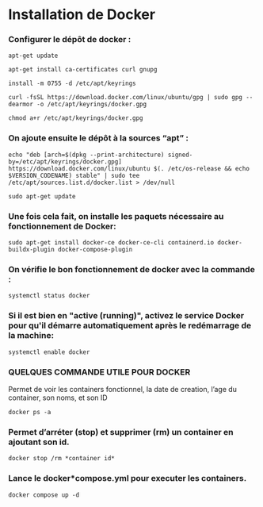# Installation de Docker 

### Configurer le dépôt de docker : 
````
apt-get update

apt-get install ca-certificates curl gnupg

install -m 0755 -d /etc/apt/keyrings

curl -fsSL https://download.docker.com/linux/ubuntu/gpg | sudo gpg --dearmor -o /etc/apt/keyrings/docker.gpg

chmod a+r /etc/apt/keyrings/docker.gpg
````
### On ajoute ensuite le dépôt à la sources “apt” : 
````
echo "deb [arch=$(dpkg --print-architecture) signed-by=/etc/apt/keyrings/docker.gpg] https://download.docker.com/linux/ubuntu $(. /etc/os-release && echo $VERSION_CODENAME) stable" | sudo tee /etc/apt/sources.list.d/docker.list > /dev/null

sudo apt-get update
````
### Une fois cela fait, on installe les paquets nécessaire au fonctionnement de Docker: 
````
sudo apt-get install docker-ce docker-ce-cli containerd.io docker-buildx-plugin docker-compose-plugin 
````
### On vérifie le bon fonctionnement de docker avec la commande : 
````
systemctl status docker 
````
 

### Si il est bien en "active (running)", activez le service Docker pour qu'il démarre automatiquement après le redémarrage de la machine:
````
systemctl enable docker 
````


### QUELQUES COMMANDE UTILE POUR DOCKER

Permet de voir les containers fonctionnel, la date de creation, l’age du container, son noms, et son ID
````
docker ps -a
````
### Permet d’arréter (stop) et supprimer (rm) un container en ajoutant son id.
````
docker stop /rm *container id* 
````
### Lance le docker*compose.yml pour executer les containers.
````
docker compose up -d
````